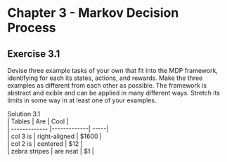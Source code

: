 # Chapter 3 - Markov Decision Process

## Exercise 3.1  
Devise three example tasks of your own that fit into the MDP framework, identifying for
each its states, actions, and rewards. Make the three examples as different from each other as possible.
The framework is abstract and 
exible and can be applied in many different ways. Stretch its limits in
some way in at least one of your examples.

Solution 3.1   
| Tables        | Are           | Cool  |  
| ------------- |-------------| -----|  
| col 3 is      | right-aligned | $1600 |  
| col 2 is      | centered      |   $12 |  
| zebra stripes | are neat      |    $1 |  

